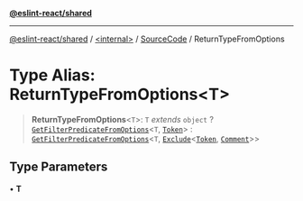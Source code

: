 [**@eslint-react/shared**](../../../../README.md)

***

[@eslint-react/shared](../../../../README.md) / [\<internal\>](../../../README.md) / [SourceCode](../README.md) / ReturnTypeFromOptions

# Type Alias: ReturnTypeFromOptions\<T\>

> **ReturnTypeFromOptions**\<`T`\>: `T` *extends* `object` ? [`GetFilterPredicateFromOptions`](GetFilterPredicateFromOptions.md)\<`T`, [`Token`](../../../type-aliases/Token.md)\> : [`GetFilterPredicateFromOptions`](GetFilterPredicateFromOptions.md)\<`T`, [`Exclude`](../../../type-aliases/Exclude.md)\<[`Token`](../../../type-aliases/Token.md), [`Comment`](../../../type-aliases/Comment.md)\>\>

## Type Parameters

• **T**
